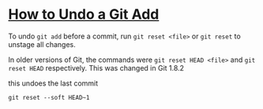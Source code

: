 # [How to Undo a Git Add](https://www.freecodecamp.org/news/how-to-undo-a-git-add/)
To undo `git add` before a commit, run `git reset <file>` or `git reset` to unstage all changes.

In older versions of Git, the commands were `git reset HEAD <file>` and `git reset HEAD` respectively. This was changed in Git 1.8.2

this undoes the last commit
```
git reset --soft HEAD~1
```